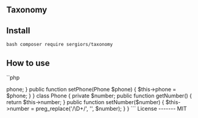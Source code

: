 Taxonomy
--------

Install
-------
``bash
composer require sergiors/taxonomy
``

How to use
----------

``php
<?php
class User
{
    /**
     * @Taxonomy(column=@Column(name=""))
     */
    private $taxonomy;

    /**
     * @Taxon(class="Phone")
     */
    private $phone;

    public function getPhone()
    {
        return $this->phone;
    }

    public function setPhone(Phone $phone)
    {
        $this->phone = $phone;
    }
}

class Phone
{
    private $number;

    public function getNumber()
    {
        return $this->number;
    }

    public function setNumber($number)
    {
        $this->number = preg_replace('/\D+/', '', $number);
    }
}
```

License
-------
MIT